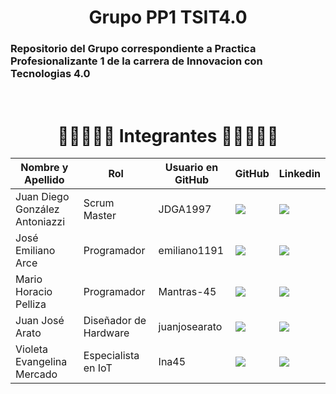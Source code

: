 <h1 align="center">
Grupo PP1 TSIT4.0
</h1>

### Repositorio del Grupo correspondiente a Practica Profesionalizante 1 de la carrera de Innovacion con Tecnologias 4.0



<br>

<h1 align="center"> 
  👩‍💻👨🏼‍💻 Integrantes 👩‍💻👨🏼‍💻
</h1>
        <table align="center">
          <thead>
            <tr>
              <th>Nombre y Apellido</th>
              <th>Rol</th>
              <th>Usuario en GitHub</th>
              <th>GitHub</th>
              <th>Linkedin</th>
            </tr>
          </thead>
          <tbody>
            <tr>
              <td> Juan Diego González Antoniazzi </td>
              <td> Scrum Master </td>
              <td> JDGA1997 </td>
              <td>
                <a href="https://github.com/JDGA1997">
                  <img src="https://img.shields.io/badge/github-%23121011.svg?&style=for-the-badge&logo=github&logoColor=white"/>
                </a>
              </td>
              <td>
                <a href="https://www.linkedin.com/in/jdga1997/">
                  <img src="https://img.shields.io/badge/linkedin-%230A66C2.svg?&style=for-the-badge&logo=linkedin&logoColor=white"/>
                </a>
              </td>
            </tr>
            <tr>
              <td> José Emiliano Arce </td>
              <td> Programador </td>
              <td> emiliano1191 </td>
              <td>
                <a href="https://github.com/emiliano1191">
                  <img src="https://img.shields.io/badge/github-%23121011.svg?&style=for-the-badge&logo=github&logoColor=white"/>
                </a>
              </td>
              <td>
                <a href="https://www.linkedin.com/in/">
                  <img src="https://img.shields.io/badge/linkedin-%230A66C2.svg?&style=for-the-badge&logo=linkedin&logoColor=white"/>
                </a>
              </td>
            </tr>
            <tr>
              <td> Mario Horacio Pelliza </td>
              <td> Programador </td>
              <td> Mantras-45 </td>
              <td>
                <a href="https://github.com/Mantras-45">
                  <img src="https://img.shields.io/badge/github-%23121011.svg?&style=for-the-badge&logo=github&logoColor=white"/>
                </a>
              </td>
              <td>
                <a href="https://www.linkedin.com/in//">
                  <img src="https://img.shields.io/badge/linkedin-%230A66C2.svg?&style=for-the-badge&logo=linkedin&logoColor=white"/>
                </a>
              </td>
            </tr>
            <tr>
              <td> Juan José Arato </td>
              <td> Diseñador de Hardware </td>
              <td> juanjosearato </td>
              <td>
                <a href="https://github.com/juanjosearato">
                  <img src="https://img.shields.io/badge/github-%23121011.svg?&style=for-the-badge&logo=github&logoColor=white"/>
                </a>
              </td>
              <td>
                <a href="https://www.linkedin.com/in//">
                  <img src="https://img.shields.io/badge/linkedin-%230A66C2.svg?&style=for-the-badge&logo=linkedin&logoColor=white"/>
                </a>
              </td>
            </tr>
            <tr>
              <td> Violeta Evangelina Mercado </td>
              <td> Especialista en IoT </td>
              <td> Ina45 </td>
              <td>
                <a href="https://github.com/Ina45">
                  <img src="https://img.shields.io/badge/github-%23121011.svg?&style=for-the-badge&logo=github&logoColor=white"/>
                </a>
              </td>
              <td>
                <a href="https://www.linkedin.com/in//">
                  <img src="https://img.shields.io/badge/linkedin-%230A66C2.svg?&style=for-the-badge&logo=linkedin&logoColor=white"/>
                </a>
              </td>
            </tr>
        </table>
  </dd>
  <dd>
<dl>
